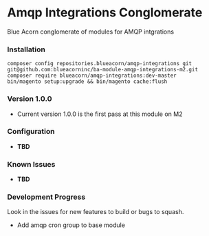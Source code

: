 # Amqp Integrations Conglomerate
Blue Acorn conglomerate of modules for AMQP intgrations

### Installation
```
composer config repositories.blueacorn/amqp-integrations git git@github.com:blueacorninc/ba-module-amqp-integrations-m2.git
composer require blueacorn/amqp-integrations:dev-master
bin/magento setup:upgrade && bin/magento cache:flush
```

### Version 1.0.0
- Current version 1.0.0 is the first pass at this module on M2

### Configuration
- **TBD**

### Known Issues
- **TBD**

### Development Progress
Look in the issues for new features to build or bugs to squash.
- Add amqp cron group to base module

